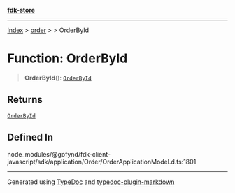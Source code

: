 [**fdk-store**](../../../README.md)
***

[Index](../../../API.md) > [order](../../README.md) > [<internal>](../README.md) > OrderById

# Function: OrderById

> **OrderById**(): [`OrderById`](../type-aliases/type-alias.OrderById.md)

## Returns

[`OrderById`](../type-aliases/type-alias.OrderById.md)

## Defined In

node\_modules/@gofynd/fdk-client-javascript/sdk/application/Order/OrderApplicationModel.d.ts:1801

***
Generated using [TypeDoc](https://typedoc.org/) and [typedoc-plugin-markdown](https://www.npmjs.com/package/typedoc-plugin-markdown)
